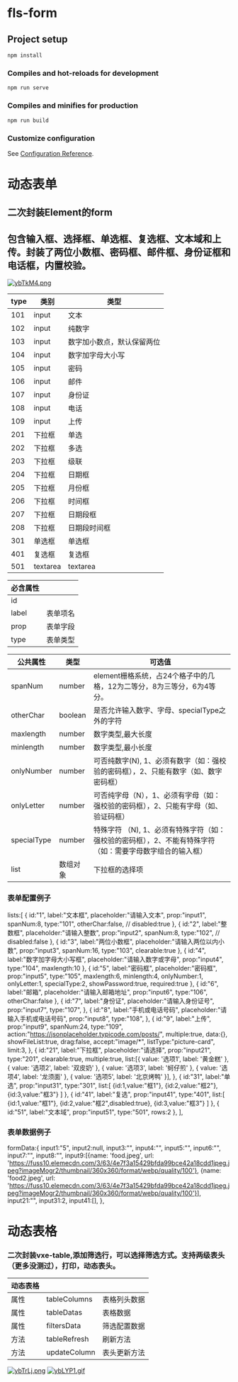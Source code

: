 # fls-form

## Project setup
```
npm install
```

### Compiles and hot-reloads for development
```
npm run serve
```

### Compiles and minifies for production
```
npm run build
```

### Customize configuration
See [Configuration Reference](https://cli.vuejs.org/config/).

# 动态表单
## 二次封装Element的form
## 包含输入框、选择框、单选框、复选框、文本域和上传。封装了两位小数框、密码框、邮件框、身份证框和电话框，内置校验。
[![ybTkM4.png](https://s3.ax1x.com/2021/02/23/ybTkM4.png)](https://imgchr.com/i/ybTkM4)

| type | 类别     | 类型                       |
| ---- | -------- | -------------------------- |
| 101  | input    | 文本                       |
| 102  | input    | 纯数字                     |
| 103  | input    | 数字加小数点，默认保留两位 |
| 104  | input    | 数字加字母大小写           |
| 105  | input    | 密码                       |
| 106  | input    | 邮件                       |
| 107  | input    | 身份证                     |
| 108  | input    | 电话                       |
| 109  | input    | 上传                       |
| 201  | 下拉框   | 单选                       |
| 202  | 下拉框   | 多选                       |
| 203  | 下拉框   | 级联                       |
| 204  | 下拉框   | 日期框                     |
| 205  | 下拉框   | 月份框                     |
| 206  | 下拉框   | 时间框                     |
| 207  | 下拉框   | 日期段框                   |
| 208  | 下拉框   | 日期段时间框               |
| 301  | 单选框   | 单选框                     |
| 401  | 复选框   | 复选框                     |
| 501  | textarea | textarea                   |

| 必含属性 |          |
| -------- | -------- |
| id       |          |
| label    | 表单项名 |
| prop     | 表单字段 |
| type     | 表单类型 |

| 公共属性    | 类型     | 可选值                                                       |
| ----------- | -------- | ------------------------------------------------------------ |
| spanNum     | number   | element栅格系统，占24个格子中的几格，12为二等分，8为三等分，6为4等分。 |
| otherChar   | boolean  | 是否允许输入数字、字母、specialType之外的字符                |
| maxlength   | number   | 数字类型,最大长度                                            |
| minlength   | number   | 数字类型,最小长度                                            |
| onlyNumber  | number   | 可否纯数字(N), 1、必须有数字（如：强校验的密码框），2、只能有数字（如、数字密码框） |
| onlyLetter  | number   | 可否纯字母（N），1、必须有字母（如：强校验的密码框），2、只能有字母（如、验证码框） |
| specialType | number   | 特殊字符 （N), 1、必须有特殊字符（如：强校验的密码框），2、不能有特殊字符（如：需要字母数字组合的输入框） |
| list        | 数组对象 | 下拉框的选择项                                               |

### 表单配置例子
lists:[
                    {
                        id:"1",
                        label:"文本框",
                        placeholder:"请输入文本",
                        prop:"input1",
                        spanNum:8,
                        type:"101",
                        otherChar:false,
                        // disabled:true
                    },
                    {
                        id:"2",
                        label:"整数框",
                        placeholder:"请输入整数",
                        prop:"input2",
                        spanNum:8,
                        type:"102",
                        // disabled:false
                    },
                    {
                        id:"3",
                        label:"两位小数框",
                        placeholder:"请输入两位以内小数",
                        prop:"input3",
                        spanNum:16,
                        type:"103",
                        clearable:true
                    },
                    {
                        id:"4",
                        label:"数字加字母大小写框",
                        placeholder:"请输入数字或字母",
                        prop:"input4",
                        type:"104",
                        maxlength:10
                    },
                    {
                        id:"5",
                        label:"密码框",
                        placeholder:"密码框",
                        prop:"input5",
                        type:"105",
                        maxlength:6,
                        minlength:4,
                        onlyNumber:1,
                        onlyLetter:1,
                        specialType:2,
                        showPassword:true,
                        required:true
                    },
                    {
                        id:"6",
                        label:"邮箱",
                        placeholder:"请输入邮箱地址",
                        prop:"input6",
                        type:"106",
                        otherChar:false
                    },
                    {
                        id:"7",
                        label:"身份证",
                        placeholder:"请输入身份证号",
                        prop:"input7",
                        type:"107",
                    },
                    {
                        id:"8",
                        label:"手机或电话号码",
                        placeholder:"请输入手机或电话号码",
                        prop:"input8",
                        type:"108",
                    },
                    {
                        id:"9",
                        label:"上传",
                        prop:"input9",
                        spanNum:24,
                        type:"109",
                        action:"https://jsonplaceholder.typicode.com/posts/",
                        multiple:true,
                        data:{},
                        showFileList:true,
                        drag:false,
                        accept:"image/*",
                        listType:"picture-card",
                        limit:3,
                    },
                    {
                        id:"21",
                        label:"下拉框",
                        placeholder:"请选择",
                        prop:"input21",
                        type:"201",
                        clearable:true,
                        multiple:true,
                        list:[{
                            value: '选项1',
                            label: '黄金糕'
                        }, {
                            value: '选项2',
                            label: '双皮奶'
                        }, {
                            value: '选项3',
                            label: '蚵仔煎'
                        }, {
                            value: '选项4',
                            label: '龙须面'
                        }, {
                            value: '选项5',
                            label: '北京烤鸭'
                        }],
                    },
                    {
                        id:"31",
                        label:"单选",
                        prop:"input31",
                        type:"301",
                        list:[
                            {id:1,value:"框1"},
                            {id:2,value:"框2"},
                            {id:3,value:"框3"}
                        ]
                    },
                    {
                        id:"41",
                        label:"复选",
                        prop:"input41",
                        type:"401",
                        list:[
                            {id:1,value:"框1"},
                            {id:2,value:"框2",disabled:true},
                            {id:3,value:"框3"}
                        ]
                    },
                    {
                        id:"51",
                        label:"文本域",
                        prop:"input51",
                        type:"501",
                        rows:2
                    },
                ],
### 表单数据例子
 formData:{
                    input1:"5",
                    input2:null,
                    input3:"",
                    input4:"",
                    input5:"",
                    input6:"",
                    input7:"",
                    input8:"",
                    input9:[{name: 'food.jpeg', url: 'https://fuss10.elemecdn.com/3/63/4e7f3a15429bfda99bce42a18cdd1jpeg.jpeg?imageMogr2/thumbnail/360x360/format/webp/quality/100'}, {name: 'food2.jpeg', url: 'https://fuss10.elemecdn.com/3/63/4e7f3a15429bfda99bce42a18cdd1jpeg.jpeg?imageMogr2/thumbnail/360x360/format/webp/quality/100'}],
                    input21:"",
                    input31:2,
                    input41:[],
                },
                

# 动态表格
### 二次封装vxe-table,添加筛选行，可以选择筛选方式。支持两级表头（更多没测过），打印，动态表头。
| 动态表格 |              |              |
| -------- | ------------ | ------------ |
| 属性     | tableColumns | 表格列头数据 |
| 属性     | tableDatas   | 表格数据     |
| 属性     | filtersData  | 筛选配置数据 |
| 方法     | tableRefresh | 刷新方法     |
| 方法     | updateColumn | 表头更新方法 |

[![ybTrLj.png](https://s3.ax1x.com/2021/02/23/ybTrLj.png)](https://imgchr.com/i/ybTrLj)
[![ybLYP1.gif](https://s3.ax1x.com/2021/02/23/ybLYP1.gif)](https://imgchr.com/i/ybLYP1)
